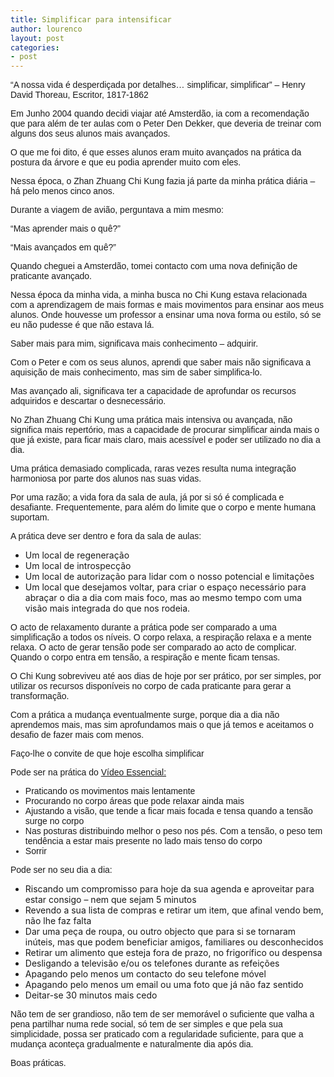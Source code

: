 ```yaml
---
title: Simplificar para intensificar
author: lourenco
layout: post
categories:
- post
---
```

<p style="font-family: Arial;">
  &#8220;A nossa vida é desperdiçada por detalhes… simplificar, simplificar&#8221; &#8211; Henry David Thoreau, Escritor, 1817-1862
</p>

<p style="font-family: Arial;">
  Em Junho 2004 quando decidi viajar até Amsterdão, ia com a recomendação que para além de ter aulas com o Peter Den Dekker, que deveria de treinar com alguns dos seus alunos mais avançados. 
</p>

<p style="font-family: Arial;">
  O que me foi dito, é que esses alunos eram muito avançados na prática da postura da árvore e que eu podia aprender muito com eles.
</p>

<p style="font-family: Arial;">
  Nessa época, o Zhan Zhuang Chi Kung fazia já parte da minha prática diária &#8211; há pelo menos cinco anos.
</p>

<p style="font-family: Arial;">
  Durante a viagem de avião, perguntava a mim mesmo:
</p>

<p style="font-family: Arial;">
  &#8220;Mas aprender mais o quê?&#8221;
</p>

<p style="font-family: Arial;">
  &#8220;Mais avançados em quê?&#8221;
</p>

<p style="font-family: Arial;">
  Quando cheguei a Amsterdão, tomei contacto com uma nova definição de praticante avançado.
</p>

<p style="font-family: Arial;">
  Nessa época da minha vida, a minha busca no Chi Kung estava relacionada com a aprendizagem de mais formas e mais movimentos para ensinar aos meus alunos. Onde houvesse um professor a ensinar uma nova forma ou estilo, só se eu não pudesse é que não estava lá. 
</p>

<p style="font-family: Arial;">
  Saber mais para mim, significava mais conhecimento &#8211; adquirir. 
</p>

<p style="font-family: Arial;">
  Com o Peter e com os seus alunos, aprendi que saber mais não significava a aquisição de mais conhecimento, mas sim de saber simplifica-lo. 
</p>

<p style="font-family: Arial;">
  Mas avançado ali, significava ter a capacidade de aprofundar os recursos adquiridos e descartar o desnecessário.   
</p>

<p style="font-family: Arial;">
  No Zhan Zhuang Chi Kung uma prática mais intensiva ou avançada, não significa mais repertório, mas a capacidade de procurar simplificar ainda mais o que já existe, para ficar mais claro, mais acessível e poder ser utilizado no dia a dia.
</p>

<p style="font-family: Arial;">
  Uma prática demasiado complicada, raras vezes resulta numa integração harmoniosa por parte dos alunos nas suas vidas.
</p>

<p style="font-family: Arial;">
  Por uma razão; a vida fora da sala de aula, já por si só é complicada e desafiante. Frequentemente, para além do limite que o corpo e mente humana suportam. 
</p>

<p style="font-family: Arial;">
  A prática deve ser dentro e fora da sala de aulas:
</p>

  * Um local de regeneração 
  * Um local de introspecção
  * Um local de autorização para lidar com o nosso potencial e limitações 
  * Um local que desejamos voltar, para criar o espaço necessário para abraçar o dia a dia com mais foco, mas ao mesmo tempo com uma visão mais integrada do que nos rodeia. 

<p style="font-family: Arial;">
  O acto de relaxamento durante a prática pode ser comparado a uma simplificação a todos os níveis. O corpo relaxa, a respiração relaxa e a mente relaxa. O acto de gerar tensão pode ser comparado ao acto de complicar. Quando o corpo entra em tensão, a respiração e mente ficam tensas. 
</p>

<p style="font-family: Arial;">
  O Chi Kung sobreviveu até aos dias de hoje por ser prático, por ser simples, por utilizar os recursos disponíveis no corpo de cada praticante para gerar a transformação. 
</p>

<p style="font-family: Arial;">
  Com a prática a mudança eventualmente surge, porque dia a dia não aprendemos mais, mas sim aprofundamos mais o que já temos e aceitamos o desafio de fazer mais com menos.
</p>

<p style="font-family: Arial;">
  Faço-lhe o convite de que hoje escolha simplificar 
</p>

<p style="font-family: Arial;">
  Pode ser na prática do <a href="http://lourencoazevedo.com/video.html">Vídeo Essencial:</a>
</p>

<ul style="font-family: Arial;">
  <li>
    Praticando os movimentos mais lentamente
  </li>
  <li>
    Procurando no corpo áreas que pode relaxar ainda mais
  </li>
  <li>
    Ajustando a visão, que tende a ficar mais focada e tensa quando a tensão surge no corpo
  </li>
  <li>
    Nas posturas distribuindo melhor o peso nos pés. Com a tensão, o peso tem tendência a estar mais presente no lado mais tenso do corpo
  </li>
  <li>
    Sorrir
  </li>
</ul>

<p style="font-family: Arial;">
  Pode ser no seu dia a dia:
</p>

  * Riscando um compromisso para hoje da sua agenda e aproveitar para estar consigo &#8211; nem que sejam 5 minutos
  * Revendo a sua lista de compras e retirar um item, que afinal vendo bem, não lhe faz falta
  * Dar uma peça de roupa, ou outro objecto que para si se tornaram inúteis, mas que podem beneficiar amigos, familiares ou desconhecidos
  * Retirar um alimento que esteja fora de prazo, no frigorífico ou despensa
  * Desligando a televisão e/ou os telefones durante as refeições
  * Apagando pelo menos um contacto do seu telefone móvel
  * Apagando pelo menos um email ou uma foto que já não faz sentido
  * Deitar-se 30 minutos mais cedo

<p style="font-family: Arial;">
  Não tem de ser grandioso, não tem de ser memorável o suficiente que valha a pena partilhar numa rede social, só tem de ser simples e que pela sua simplicidade, possa ser praticado com a regularidade suficiente, para que a mudança aconteça gradualmente e naturalmente dia após dia. 
</p>

<p style="font-family: Arial;">
  Boas práticas.
</p>


